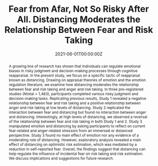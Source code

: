 ---
abstract: A growing line of research has shown that individuals can regulate emotional biases in risky judgment and decision-making processes through cognitive reappraisal. In the present study, we focus on a specific tactic of reappraisal known as distancing. Drawing on appraisal theories of emotion and the emotion regulation literature, we examine how distancing moderates the relationship between fear and risk taking and anger and risk taking. In three pre-registered studies (Ntotal = 1,483), participants completed various risky judgment and decision-making tasks. Replicating previous results, Study 1 revealed a negative relationship between fear and risk taking and a positive relationship between anger and risk taking at low levels of distancing. Study 2 replicated the interaction between fear and distancing but found no interaction between anger and distancing. Interestingly, at high levels of distancing, we observed a reversal of the relationship between fear and risk taking in both Study 1 and 2. Study 3 manipulated emotion and distancing by asking participants to reflect on current fear-related and anger-related stressors from an immersed or distanced perspective. Study 3 found no main effect of emotion nor any evidence of a moderating role of distancing. However, exploratory analysis revealed a main effect of distancing on optimistic risk estimation, which was mediated by a reduction in self-reported fear. Overall, the findings suggest that distancing can help regulate the influence of incidental fear on risk taking and risk estimation. We discuss implications and suggestions for future research.
authors:
- Mayiwar, L., & Björklund, F
date: "2021-06-01T00:00:00Z"
doi: "https://doi.org/10.31234/osf.io/p9cyr"
featured: true
image:
  focal_point: ""
  preview_only: false
projects: []
publication: '*Frontiers in Psychology - Cognition*'
publication_short: ""
publication_types:
- "1"
publishDate: "2021-06-01T00:00:00Z"
slides: #
summary: 

title: Fear from Afar, Not So Risky After All. Distancing Moderates the Relationship Between Fear and Risk Taking
url_code: ""
url_dataset: ""
url_pdf: "fearfromafar.pdf"
url_poster: ""
url_project: ""
url_slides: ""
url_source: #
url_video: ""
---